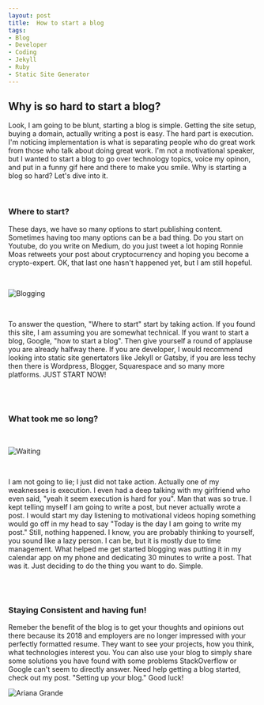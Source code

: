 ```yaml
---
layout: post
title:  How to start a blog
tags:
- Blog
- Developer
- Coding
- Jekyll
- Ruby
- Static Site Generator
---
```


<h2 id="heading2">Why is so hard to start a blog?</h2>

<p>
Look, I am going to be blunt, starting a blog is simple. Getting the site setup, buying a domain, actually writing a post is easy. The hard part is execution. I'm noticing implementation is what is separating people who do great work from those who talk about doing great work. I'm not a motivational speaker, but I wanted to start a blog to go over technology topics, voice my opinon, and put in a funny gif here and there to make you smile. Why is starting a blog so hard? Let's dive into it.
</p>

<br />
<h3 id="heading3">Where to start?</h3>
<p>
These days, we have so many options to start publishing content. Sometimes having too many options can be a bad thing. Do you start on Youtube, do you write on Medium, do you just tweet a lot hoping Ronnie Moas retweets your post about cryptocurrency and hoping you become a crypto-expert. OK, that last one hasn't happened yet, but I am still hopeful.
</p>
<br />

![Blogging](https://media.giphy.com/media/Vwz4zdntMXrUY/giphy.gif "Blogging madness")


<br />
<p>
To answer the question, "Where to start" start by taking action. If you found this site, I am assuming you are somewhat technical. If you want to start a blog, Google, "how to start a blog". Then give yourself a round of applause you are already halfway there. If you are developer, I would recommend looking into static site genertators like Jekyll or Gatsby, if you are less techy then there is Wordpress, Blogger, Squarespace and so many more platforms. JUST START NOW! 
</p>

<br />
<br />
<h3 id="heading3">What took me so long?</h3>
<br />

![Waiting](https://media.giphy.com/media/ToMjGpz81S7usvTIM8w/giphy.gif "Waiting")

<br />
<p>
I am not going to lie; I just did not take action. Actually one of my weaknesses is execution. I even had a deep talking with my girlfriend who even said, "yeah it seem execution is hard for you". Man that was so true. I kept telling myself I am going to write a post, but never actually wrote a post. I would start my day listening to motivational videos hoping something would go off in my head to say "Today is the day I am going to write my post." Still, nothing happened. I know, you are probably thinking to yourself, you sound like a lazy person. I can be, but it is mostly due to time management. What helped me get started blogging was putting it in my calendar app on my phone and dedicating 30 minutes to write a post. That was it. Just deciding to do the thing you want to do. Simple.
</p>

<br />
<br />
<h3 id="heading3">Staying Consistent and having fun!</h3>
<p>
Remeber the benefit of the blog is to get your thoughts and opinions out there because its 2018 and employers are no longer impressed with your perfectly formatted resume. They want to see your projects, how you think, what technologies interest you. You can also use your blog to simply share some solutions you have found with some problems StackOverflow or Google can't seem to directly answer. Need help getting a blog started, check out my post. "Setting up your blog." Good luck!
</p>

![Ariana Grande](https://media.giphy.com/media/mYJXSersIdrkA/giphy.gif "Ariana Grande")